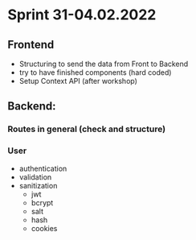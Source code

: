 # Sprint 31-04.02.2022

## Frontend
- Structuring to send the data from Front to Backend
- try to have finished components (hard coded)
- Setup Context API (after workshop)
## Backend:

### Routes in general (check and structure)
### User
- authentication
- validation
- sanitization
  - jwt
  - bcrypt
  - salt
  - hash
  - cookies
  